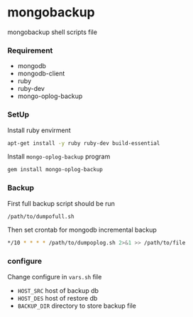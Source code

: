 # mongobackup
mongobackup shell scripts file

### Requirement

* mongodb
* mongodb-client
* ruby
* ruby-dev
* mongo-oplog-backup

### SetUp

Install ruby envirment
```bash
apt-get install -y ruby ruby-dev build-essential
```

Install `mongo-oplog-backup` program
```bash
gem install mongo-oplog-backup
```

### Backup

First full backup script should be run
```bash
/path/to/dumpofull.sh
```

Then set crontab for mongodb incremental backup
```bash
*/10 * * * * /path/to/dumpoplog.sh 2>&1 >> /path/to/file
```

### configure

Change configure in `vars.sh` file

* `HOST_SRC` host of backup db
* `HOST_DES` host of restore db
* `BACKUP_DIR` directory to store backup file
